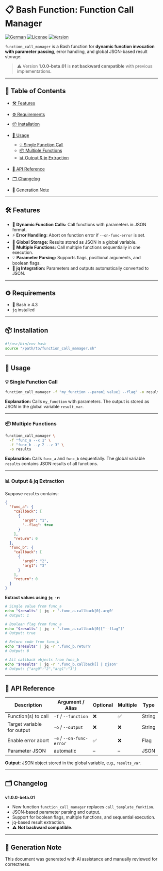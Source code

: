 # 📋 Bash Function: Function Call Manager

[![German](https://img.shields.io/badge/Language-German-blue)](./README.de.md)
[![License](https://img.shields.io/badge/license-MIT-lightgrey.svg)](https://opensource.org/licenses/MIT)
[![Version](https://img.shields.io/badge/version-1.0.0_beta.01-blue.svg)](./Versions/v1.0.0-beta.01/README.md)

`function_call_manager` is a Bash function for **dynamic function invocation with parameter passing**, error handling, and global JSON-based result storage.

> ⚠️ Version **1.0.0-beta.01** is **not backward compatible** with previous implementations.

---

## 🚀 Table of Contents

* [🛠️ Features](#-features)
* [⚙️ Requirements](#-requirements)
* [📦 Installation](#-installation)
* [📌 Usage](#-usage)

  * [💡 Single Function Call](#-single-function-call)
  * [📦 Multiple Functions](#-multiple-functions)
  * [📊 Output & jq Extraction](#-output--jq-extraction)
* [📌 API Reference](#-api-reference)
* [🗂️ Changelog](#-changelog)
* [🤖 Generation Note](#-generation-note)

---

## 🛠️ Features

* 🎯 **Dynamic Function Calls:** Call functions with parameters in JSON format.
* ⚡ **Error Handling:** Abort on function error if `--on-func-error` is set.
* 💾 **Global Storage:** Results stored as JSON in a global variable.
* 🔄 **Multiple Functions:** Call multiple functions sequentially in one execution.
* 💡 **Parameter Parsing:** Supports flags, positional arguments, and boolean flags.
* 🔧 **jq Integration:** Parameters and outputs automatically converted to JSON.

---

## ⚙️ Requirements

* 🐚 Bash ≥ 4.3
* `jq` installed

---

## 📦 Installation

```bash
#!/usr/bin/env bash
source "/path/to/function_call_manager.sh"
```

---

## 📌 Usage

### 💡 Single Function Call

```bash
function_call_manager -f "my_function --param1 value1 --flag" -o result_var
```

**Explanation:**
Calls `my_function` with parameters. The output is stored as JSON in the global variable `result_var`.

---

### 📦 Multiple Functions

```bash
function_call_manager \
  -f "func_a --x 1" \
  -f "func_b --y 2 --z 3" \
  -o results
```

**Explanation:**
Calls `func_a` and `func_b` sequentially. The global variable `results` contains JSON results of all functions.

---

### 📊 Output & jq Extraction

Suppose `results` contains:

```json
{
  "func_a": {
    "callback": [
      {
        "arg0": "1",
        "--flag": true
      }
    ],
    "return": 0
  },
  "func_b": {
    "callback": [
      {
        "arg0": "2",
        "arg1": "3"
      }
    ],
    "return": 0
  }
}
```

**Extract values using `jq -r`:**

```bash
# Single value from func_a
echo "$results" | jq -r '.func_a.callback[0].arg0'
# Output: 1

# Boolean flag from func_a
echo "$results" | jq -r '.func_a.callback[0]["--flag"]'
# Output: true

# Return code from func_b
echo "$results" | jq -r '.func_b.return'
# Output: 0

# All callback objects from func_b
echo "$results" | jq -r '.func_b.callback[] | @json'
# Output: {"arg0":"2","arg1":"3"}
```

---

## 📌 API Reference

| Description                | Argument / Alias         | Optional | Multiple | Type   |
| -------------------------- | ------------------------ | -------- | -------- | ------ |
| Function(s) to call        | `-f` / `--function`      | ❌        | ✅        | String |
| Target variable for output | `-o` / `--output`        | ❌        | ❌        | String |
| Enable error abort         | `-e` / `--on-func-error` | ✅        | ❌        | Flag   |
| Parameter JSON             | automatic                | –        | –        | JSON   |

**Output:** JSON object stored in the global variable, e.g., `results_var`.

---

## 🗂️ Changelog

**v1.0.0-beta.01**

* New function `function_call_manager` replaces `call_template_funktion`.
* JSON-based parameter parsing and output.
* Support for boolean flags, multiple functions, and sequential execution.
* jq-based result extraction.
* ⚠️ **Not backward compatible**.

---

## 🤖 Generation Note

This document was generated with AI assistance and manually reviewed for correctness.
